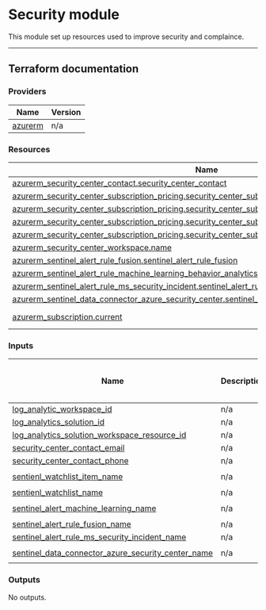 # Security module

This module set up resources used to improve security and complaince.


-----------------------------------------------------------
## Terraform documentation 

### Providers

| Name | Version |
|------|---------|
| <a name="provider_azurerm"></a> [azurerm](#provider\_azurerm) | n/a |


### Resources

| Name | Type |
|------|------|
| [azurerm_security_center_contact.security_center_contact](https://registry.terraform.io/providers/hashicorp/azurerm/latest/docs/resources/security_center_contact) | resource |
| [azurerm_security_center_subscription_pricing.security_center_subscription_pricing_as](https://registry.terraform.io/providers/hashicorp/azurerm/latest/docs/resources/security_center_subscription_pricing) | resource |
| [azurerm_security_center_subscription_pricing.security_center_subscription_pricing_dns](https://registry.terraform.io/providers/hashicorp/azurerm/latest/docs/resources/security_center_subscription_pricing) | resource |
| [azurerm_security_center_subscription_pricing.security_center_subscription_pricing_sa](https://registry.terraform.io/providers/hashicorp/azurerm/latest/docs/resources/security_center_subscription_pricing) | resource |
| [azurerm_security_center_subscription_pricing.security_center_subscription_pricing_ss](https://registry.terraform.io/providers/hashicorp/azurerm/latest/docs/resources/security_center_subscription_pricing) | resource |
| [azurerm_security_center_workspace.name](https://registry.terraform.io/providers/hashicorp/azurerm/latest/docs/resources/security_center_workspace) | resource |
| [azurerm_sentinel_alert_rule_fusion.sentinel_alert_rule_fusion](https://registry.terraform.io/providers/hashicorp/azurerm/latest/docs/resources/sentinel_alert_rule_fusion) | resource |
| [azurerm_sentinel_alert_rule_machine_learning_behavior_analytics.sentinel_alert_machine_learning](https://registry.terraform.io/providers/hashicorp/azurerm/latest/docs/resources/sentinel_alert_rule_machine_learning_behavior_analytics) | resource |
| [azurerm_sentinel_alert_rule_ms_security_incident.sentinel_alert_rule_ms_security_incident](https://registry.terraform.io/providers/hashicorp/azurerm/latest/docs/resources/sentinel_alert_rule_ms_security_incident) | resource |
| [azurerm_sentinel_data_connector_azure_security_center.sentinel_data_connector_azure_security_center](https://registry.terraform.io/providers/hashicorp/azurerm/latest/docs/resources/sentinel_data_connector_azure_security_center) | resource |
| [azurerm_subscription.current](https://registry.terraform.io/providers/hashicorp/azurerm/latest/docs/data-sources/subscription) | data source |

### Inputs

| Name | Description | Type | Default | Should Default be changed? |
|------|-------------|------|---------|:--------:|
| <a name="input_log_analytic_workspace_id"></a> [log\_analytic\_workspace\_id](#input\_log\_analytic\_workspace\_id) | n/a | `string` | `""` | no |
| <a name="input_log_analytics_solution_id"></a> [log\_analytics\_solution\_id](#input\_log\_analytics\_solution\_id) | n/a | `string` | `""` | no |
| <a name="input_log_analytics_solution_workspace_resource_id"></a> [log\_analytics\_solution\_workspace\_resource\_id](#input\_log\_analytics\_solution\_workspace\_resource\_id) | n/a | `string` | `""` | no |
| <a name="input_security_center_contact_email"></a> [security\_center\_contact\_email](#input\_security\_center\_contact\_email) | n/a | `string` | `"test@test.no"` | yes |
| <a name="input_security_center_contact_phone"></a> [security\_center\_contact\_phone](#input\_security\_center\_contact\_phone) | n/a | `string` | `"+1-555-555-5555"` | yes |
| <a name="input_sentienl_watchlist_item_name"></a> [sentienl\_watchlist\_item\_name](#input\_sentienl\_watchlist\_item\_name) | n/a | `string` | `"0aac6fa5-223e-49cf-9bfd-3554dc9d2b76"` | yes |
| <a name="input_sentienl_watchlist_name"></a> [sentienl\_watchlist\_name](#input\_sentienl\_watchlist\_name) | n/a | `string` | `"sentinel_watchlist_iot"` | yes |
| <a name="input_sentinel_alert_machine_learning_name"></a> [sentinel\_alert\_machine\_learning\_name](#input\_sentinel\_alert\_machine\_learning\_name) | n/a | `string` | `"iot-sentinel-machinelearning"` | yes |
| <a name="input_sentinel_alert_rule_fusion_name"></a> [sentinel\_alert\_rule\_fusion\_name](#input\_sentinel\_alert\_rule\_fusion\_name) | n/a | `string` | `"iot-fusion"` | yes |
| <a name="input_sentinel_alert_rule_ms_security_incident_name"></a> [sentinel\_alert\_rule\_ms\_security\_incident\_name](#input\_sentinel\_alert\_rule\_ms\_security\_incident\_name) | n/a | `string` | `"iot-ms-incident"` | yes |
| <a name="input_sentinel_data_connector_azure_security_center_name"></a> [sentinel\_data\_connector\_azure\_security\_center\_name](#input\_sentinel\_data\_connector\_azure\_security\_center\_name) | n/a | `string` | `"security-center-connector"` | yes |

### Outputs

No outputs.





